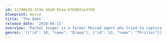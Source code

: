 ```yaml
---
id: 11740b20-3fde-4da0-81ea-07688d1ed7d9
blueprint: movie
title: 'The Debt'
release_date: '2010-04-11'
overview: 'Rachel Singer is a former Mossad agent who tried to capture a notorious Nazi war criminal – the Surgeon of Birkenau – in a secret Israeli mission that ended with his death on the streets of East Berlin. Now, 30 years later, a man claiming to be the doctor has surfaced, and Rachel must return to Eastern Europe to uncover the truth. Overwhelmed by haunting memories of her younger self and her two fellow agents, the still-celebrated heroine must relive the trauma of those events and confront the debt she has incurred.'
genres: '[{"id": 18, "name": "Drama"}, {"id": 53, "name": "Thriller"}]'
---
```

